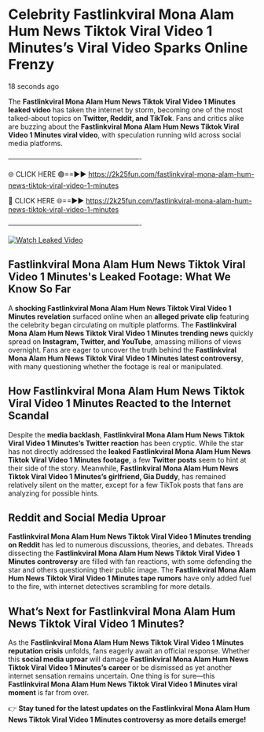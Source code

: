 # Celebrity Fastlinkviral Mona Alam Hum News Tiktok Viral Video 1 Minutes’s Viral Video Sparks Online Frenzy

18 seconds ago

The **Fastlinkviral Mona Alam Hum News Tiktok Viral Video 1 Minutes leaked video** has taken the internet by storm, becoming one of the most talked-about topics on **Twitter, Reddit, and TikTok**. Fans and critics alike are buzzing about the **Fastlinkviral Mona Alam Hum News Tiktok Viral Video 1 Minutes viral video**, with speculation running wild across social media platforms.

———————————————————-

🌐 CLICK HERE 🟢==►► https://2k25fun.com/fastlinkviral-mona-alam-hum-news-tiktok-viral-video-1-minutes

🔴 CLICK HERE 🌐==►► https://2k25fun.com/fastlinkviral-mona-alam-hum-news-tiktok-viral-video-1-minutes

———————————————————-

[![Watch Leaked Video](https://miro.medium.com/v2/resize:fit:828/format:webp/1*cilzJN44JGOrTw9NJCrNHA.gif "Watch Leaked Video")](https://2k25fun.com/fastlinkviral-mona-alam-hum-news-tiktok-viral-video-1-minutes)

## **Fastlinkviral Mona Alam Hum News Tiktok Viral Video 1 Minutes's Leaked Footage: What We Know So Far**  
A **shocking Fastlinkviral Mona Alam Hum News Tiktok Viral Video 1 Minutes revelation** surfaced online when an **alleged private clip** featuring the celebrity began circulating on multiple platforms. The **Fastlinkviral Mona Alam Hum News Tiktok Viral Video 1 Minutes trending news** quickly spread on **Instagram, Twitter, and YouTube**, amassing millions of views overnight. Fans are eager to uncover the truth behind the **Fastlinkviral Mona Alam Hum News Tiktok Viral Video 1 Minutes latest controversy**, with many questioning whether the footage is real or manipulated.  

## **How Fastlinkviral Mona Alam Hum News Tiktok Viral Video 1 Minutes Reacted to the Internet Scandal**  
Despite the **media backlash**, **Fastlinkviral Mona Alam Hum News Tiktok Viral Video 1 Minutes’s Twitter reaction** has been cryptic. While the star has not directly addressed the **leaked Fastlinkviral Mona Alam Hum News Tiktok Viral Video 1 Minutes footage**, a few **Twitter posts** seem to hint at their side of the story. Meanwhile, **Fastlinkviral Mona Alam Hum News Tiktok Viral Video 1 Minutes’s girlfriend, Gia Duddy**, has remained relatively silent on the matter, except for a few TikTok posts that fans are analyzing for possible hints.  

## **Reddit and Social Media Uproar**  
**Fastlinkviral Mona Alam Hum News Tiktok Viral Video 1 Minutes trending on Reddit** has led to numerous discussions, theories, and debates. Threads dissecting the **Fastlinkviral Mona Alam Hum News Tiktok Viral Video 1 Minutes controversy** are filled with fan reactions, with some defending the star and others questioning their public image. The **Fastlinkviral Mona Alam Hum News Tiktok Viral Video 1 Minutes tape rumors** have only added fuel to the fire, with internet detectives scrambling for more details.  

## **What’s Next for Fastlinkviral Mona Alam Hum News Tiktok Viral Video 1 Minutes?**  
As the **Fastlinkviral Mona Alam Hum News Tiktok Viral Video 1 Minutes reputation crisis** unfolds, fans eagerly await an official response. Whether this **social media uproar** will damage **Fastlinkviral Mona Alam Hum News Tiktok Viral Video 1 Minutes’s career** or be dismissed as yet another internet sensation remains uncertain. One thing is for sure—this **Fastlinkviral Mona Alam Hum News Tiktok Viral Video 1 Minutes viral moment** is far from over.  

👉 **Stay tuned for the latest updates on the Fastlinkviral Mona Alam Hum News Tiktok Viral Video 1 Minutes controversy as more details emerge!**  
